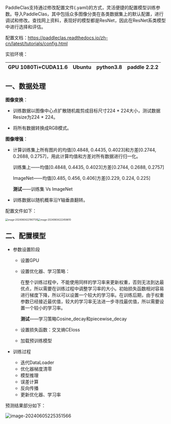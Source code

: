 PaddleClas支持通过修改配置文件(.yaml)的方式，灵活便捷的配置模型训练参数。导入PaddleClas，其中包括众多图像分类在各类数据集上的默认配置，进行调试和修改。查找网上资料，表现好的模型都是ResNet，因此在ResNet系类模型中进行选择和评估。

配置文档：https://paddleclas.readthedocs.io/zh-cn/latest/tutorials/config.html

实验环境：

| GPU 1080Ti+CUDA11.6 | Ubuntu | python3.8 | paddle 2.2.2 |
| ------------------- | ------ | --------- | ------------ |

## 一、数据处理

**图像变换**：

- 训练数据以图像中心点扩散随机裁剪成目标尺寸224 \* 224大小，测试数据Resize为224 \* 224。

- 将所有数据转换成RGB模式。

**图像增强**：

- 计算训练集上所有图片的均值[0.4848, 0.4435, 0.4023]和方差[0.2744, 0.2688, 0.2757]，用此计算均值和方差对所有数据进行归一化。

  训练集上——均值[0.4848, 0.4435, 0.4023]方差[0.2744, 0.2688, 0.2757]

  ImageNet——均值[0.485, 0.456, 0.406]方差[0.229, 0.224, 0.225]

  **测试**——训练集 Vs ImageNet

- 训练数据以随机概率沿Y轴垂直翻转。

配置文件如下：

<img src="https://qinglan-1324038201.cos.ap-nanjing.myqcloud.com/images/202406052259683.png" alt="image-20240604221907135" style="zoom: 50%;" /><img src="https://qinglan-1324038201.cos.ap-nanjing.myqcloud.com/images/202406052259684.png" alt="image-20240604222458610" style="zoom:50%;" />

## 二、配置模型

- 参数设置阶段

  - 设置GPU

  - 设置优化器、学习策略：

    在整个训练过程中，不能使用同样的学习率来更新权重，否则无法到达最优点，所以需要在训练过程中调整学习率的大小。初始损失函数相对容易进行梯度下降，所以可以设置一个较大的学习率。在训练后期，由于权重参数已经接近最优值，较大的学习率无法进一步寻找最优值，所以需要设置一个较小的学习率。

    **测试**——学习策略Cosine_decay和piecewise_decay

  - 设置损失函数：交叉熵CEloss

  - 加载预训练模型

- 训练过程

  - 迭代DataLoader
  - 优化器梯度清零
  - 模型推理
  - 误差计算
  - 反向传播
  - 更新优化器、学习率

预测结果部分如下：

![image-20240605225351566](https://qinglan-1324038201.cos.ap-nanjing.myqcloud.com/images/202406052259685.png)
